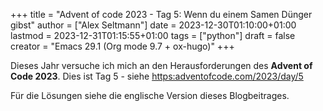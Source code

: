 +++
title = "Advent of code 2023 - Tag 5: Wenn du einem Samen Dünger gibst"
author = ["Alex Seltmann"]
date = 2023-12-30T01:10:00+01:00
lastmod = 2023-12-31T01:15:55+01:00
tags = ["python"]
draft = false
creator = "Emacs 29.1 (Org mode 9.7 + ox-hugo)"
+++

Dieses Jahr versuche ich mich an den Herausforderungen des **Advent of Code
2023**. Dies ist Tag 5 - siehe <https:adventofcode.com/2023/day/5>

Für die Lösungen siehe die englische Version dieses Blogbeitrages.
